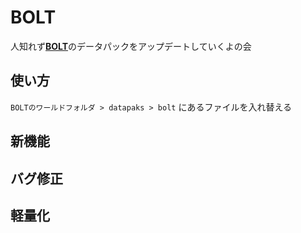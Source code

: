 # BOLT
人知れず[**BOLT**](https://archive.crowdford.com/maps/bolt)のデータパックをアップデートしていくよの会


## 使い方
`BOLTのワールドフォルダ > datapaks > bolt` にあるファイルを入れ替える

## 新機能


## バグ修正


## 軽量化
